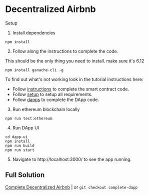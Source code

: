 # Decentralized Airbnb
Setup

1. Install dependencies
```
npm install
```

2. Follow along the instructions to complete the code.

This should be the only thing you need to install. make sure it's 6.12
```
npm install ganache-cli -g
```

To find out what's not working look in the tutorial instructions here:
- Follow [instructions](./Instructions.md) to complete the smart contract code.
- Follow [setup](./setup.md) to setup all requirements.
- Follow [dapps](./dapps.md) to complete the DApp code.

3. Run ethereum blockchain locally
```
npm run test:ethereum
```

4. Run DApp UI
```
cd dapp-ui
npm install
npm run build
npm run start
```

5. Navigate to http://localhost:3000/ to see the app running.

## Full Solution

[Complete Decentralized Airbnb](https://github.com/maticnetwork/ethindia-workshop/tree/complete-dapp) | or `git checkout complete-dapp`
